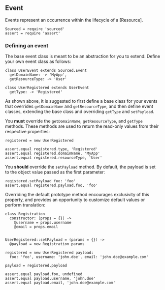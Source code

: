 ## Event

Events represent an occurrence within the lifecycle of a [Resource].

    Sourced = require 'sourced'
    assert = require 'assert'

### Defining an event

The base event class is meant to be an abstraction for you to extend. Define your own event class as follows:

    class UserEvent extends Sourced.Event
      getDomainName: -> 'MyApp',
      getResourceType: -> 'User'

    class UserRegistered extends UserEvent
      getType: -> 'Registered'

As shown above, it is suggested to first define a base class for your events that overrides `getDomainName` and `getResourceType`, and then define event classes, extending the base class and overriding `getType` and `setPayload`.

You __must__ override the `getDomainName`, `getResourceType`, and `getType` methods. These methods are used to return the read-only values from their respective properties:

    registered = new UserRegistered

    assert.equal registered.type, 'Registered'
    assert.equal registered.domainName, 'MyApp'
    assert.equal registered.resourceType, 'User'

You __should__ override the `setPayload` method. By default, the payload is set to the object value passed as the first parameter:

    registered.setPayload foo: 'foo'
    assert.equal registered.payload.foo, 'foo'

Overriding the default prototype method encourages exclusivity of this property, and provides an opportunity to customize default values or perform translation:

    class Registration
      constructor: (props = {}) ->
        @username = props.username
        @email = props.email


    UserRegistered::setPayload = (params = {}) ->
      @payload = new Registration params

    registered = new UserRegistered payload:
      foo: 'foo', username: 'john.doe', email: 'john.doe@example.com'

    payload = registered.payload

    assert.equal payload.foo, undefined
    assert.equal payload.username, 'john.doe'
    assert.equal payload.email, 'john.doe@example.com'
